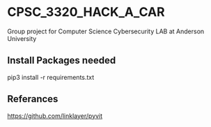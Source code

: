 # CPSC_3320_HACK_A_CAR
Group project for Computer Science Cybersecurity LAB at Anderson University





## Install Packages needed
 pip3 install -r requirements.txt
 
 
 ## Referances
 
 https://github.com/linklayer/pyvit